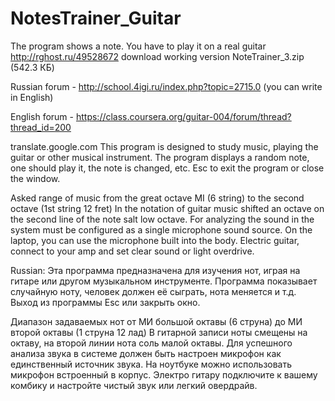NotesTrainer_Guitar
===================

The program shows a note. You have to play it on a real guitar
http://rghost.ru/49528672 download working version NoteTrainer_3.zip (542.3 КБ)

Russian forum - http://school.4igi.ru/index.php?topic=2715.0 (you can write in English)

English forum - https://class.coursera.org/guitar-004/forum/thread?thread_id=200


translate.google.com
This program is designed to study music, playing the guitar or other musical instrument.
The program displays a random note, one should play it, the note is changed, etc.
Esc to exit the program or close the window.

Asked range of music from the great octave MI (6 string) to the second octave (1st string 12 fret)
In the notation of guitar music shifted an octave on the second line of the note salt low octave.
For analyzing the sound in the system must be configured as a single microphone sound source.
On the laptop, you can use the microphone built into the body.
Electric guitar, connect to your amp and set clear sound or light overdrive.


Russian:
Эта программа предназначена для изучения нот, играя на гитаре или другом музыкальном инструменте.
Программа показывает случайную ноту, человек должен её сыграть, нота меняется и т.д.
Выход из программы Esc или закрыть окно.

Диапазон задаваемых нот от МИ большой октавы (6 струна) до МИ второй октавы (1 струна 12 лад)
В гитарной записи ноты смещены на октаву, на второй линии нота соль малой октавы.
Для успешного анализа звука в системе должен быть настроен микрофон как единственный источник звука.
На ноутбуке можно использовать микрофон встроенный в корпус.
Электро гитару подключите к вашему комбику и настройте чистый звук или легкий овердрайв.
